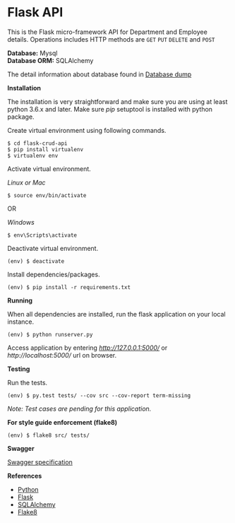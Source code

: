# Flask API

This is the Flask micro-framework API for Department and Employee details. Operations includes HTTP methods are `GET` `PUT` `DELETE` and `POST`<br/>

**Database:** Mysql<br/>
**Database ORM:** SQLAlchemy

The detail information about database found in [Database dump](/dump)

**Installation**

The installation is very straightforward and make sure you are using at least python 3.6.x and later.
Make sure *pip* setuptool is installed with python package.

Create virtual environment using following commands.

```
$ cd flask-crud-api
$ pip install virtualenv
$ virtualenv env
```

Activate virtual environment.

*Linux or Mac*

```
$ source env/bin/activate
```

OR

*Windows*

```
$ env\Scripts\activate
```

Deactivate virtual environment.
```
(env) $ deactivate
```

Install dependencies/packages.

```
(env) $ pip install -r requirements.txt
```

**Running**

When all dependencies are installed, run the flask application on your local instance.

```
(env) $ python runserver.py
```

Access application by entering *http://127.0.0.1:5000/* or *http://localhost:5000/* url on browser.

**Testing**

Run the tests.

```
(env) $ py.test tests/ --cov src --cov-report term-missing
```

*Note: Test cases are pending for this application.*

**For style guide enforcement (flake8)**

```
(env) $ flake8 src/ tests/
```

**Swagger**

[Swagger specification](/spec)

**References**

* [Python](https://www.python.org)
* [Flask](http://flask.pocoo.org)
* [SQLAlchemy](https://www.sqlalchemy.org)
* [Flake8](http://flake8.pycqa.org)
